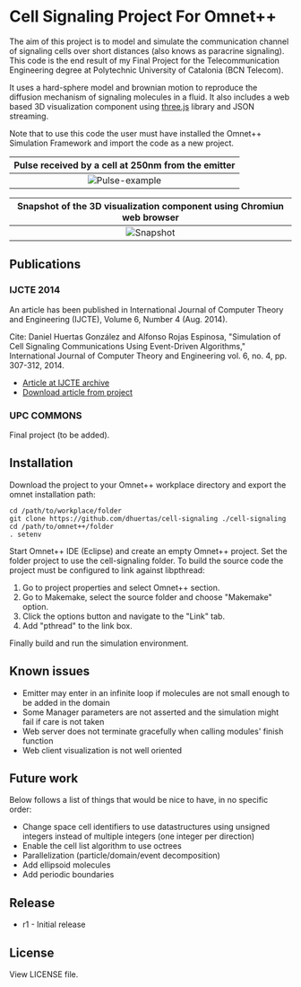 # Cell Signaling Project For Omnet++

The aim of this project is to model and simulate the communication channel of signaling cells over short distances (also knows as paracrine signaling). This code is the end result of my Final Project for the Telecommunication Engineering degree at Polytechnic University of Catalonia (BCN Telecom).

It uses a hard-sphere model and brownian motion to reproduce the diffusion mechanism of signaling molecules in a fluid. It also includes a web based 3D visualization component using [three.js](http://threejs.org) library and JSON streaming.

Note that to use this code the user must have installed the Omnet++ Simulation Framework and import the code as a new project.

|Pulse received by a cell at 250nm from the emitter|
|:------------------------------------------------:|
|![Pulse-example](https://dl.dropboxusercontent.com/u/1690746/images/cell-signaling-pulse-example.png "Pulse example")|

|Snapshot of the 3D visualization component using Chromiun web browser|
|:-------------------------------------------------------------------:|
|![Snapshot](https://dl.dropboxusercontent.com/u/1690746/images/webclient-capture.png "Snapshot")|

## Publications

### IJCTE 2014

An article has been published in International Journal of Computer Theory and Engineering (IJCTE), Volume 6, Number 4 (Aug. 2014).

Cite: Daniel Huertas González and Alfonso Rojas Espinosa, "Simulation of Cell Signaling Communications Using Event-Driven Algorithms," International Journal of Computer Theory and Engineering vol. 6, no. 4, pp. 307-312, 2014.

* [Article at IJCTE archive](http://www.ijcte.org/index.php?m=content&c=index&a=show&catid=57&id=1051)
* [Download article from project](https://github.com/dhuertas/cell-signaling/blob/master/doc/880-F033.pdf?raw=true)


### UPC COMMONS

Final project (to be added).

## Installation

Download the project to your Omnet++ workplace directory and export the omnet installation path:

```
cd /path/to/workplace/folder
git clone https://github.com/dhuertas/cell-signaling ./cell-signaling
cd /path/to/omnet++/folder
. setenv
```

Start Omnet++ IDE (Eclipse) and create an empty Omnet++ project. Set the folder project to use the cell-signaling folder. To build the source code the project must be configured to link against libpthread:

1. Go to project properties and select Omnet++ section. 
2. Go to Makemake, select the source folder and choose "Makemake" option. 
3. Click the options button and navigate to the "Link" tab.
4. Add "pthread" to the link box.

Finally build and run the simulation environment.

## Known issues

* Emitter may enter in an infinite loop if molecules are not small enough to be added in the domain
* Some Manager parameters are not asserted and the simulation might fail if care is not taken
* Web server does not terminate gracefully when calling modules' finish function
* Web client visualization is not well oriented

## Future work

Below follows a list of things that would be nice to have, in no specific order:

* Change space cell identifiers to use datastructures using unsigned integers instead of multiple integers (one integer per direction)
* Enable the cell list algorithm to use octrees
* Parallelization (particle/domain/event decomposition)
* Add ellipsoid molecules
* Add periodic boundaries

## Release

* r1 - Initial release

## License

View LICENSE file.

